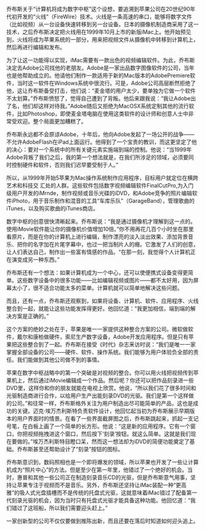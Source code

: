乔布斯关于“计算机将成为数字中枢”这个设想，要追溯到苹果公司在20世纪90年代初开发的“火线”（FireWire）技术。火线是一条高速的串口，能够将数字文件（比如视频）从一台设备快速转移到另一台设备。日本的摄像机制造商采用了这一技术，之后乔布斯决定把火线用在1999年10月上市的新版iMac上。他开始预见到，火线将成为苹果系统的一部分，用来把视频文件从摄像机中转移到计算机上，然后再进行编辑和发布。

为了让这一功能得以实现，iMac需要有一款出色的视频编辑软件。为此，乔布斯决定去Adobe公司找他的老朋友。Adobe是一家出品数字图像软件的公司，当年也是他帮助成立的。他请他们制作一款适用于新的Mac版本的AdobePremiere软件，当时这一软件在Windows系统中很流行。可是，Adobe公司高层断然拒绝了他，这让乔布斯备受打击，他们说：“麦金塔的用户太少，要单独为它做一个软件不太划算。”乔布斯愤怒了，觉得自己遭到了背叛。他后来跟我说：“我让Adobe出了名，他们却这样对待我。”Adobe随后又拒绝为MacOSX系统定制其他的流行软件，比如Photoshop，即使麦金塔电脑在使用这类软件的设计师和创意人士中非常受欢迎。整个局面更加糟糕了。

乔布斯永远都不会原谅Adobe，十年后，他向Adobe发起了一场公开的战争——不允许AdobeFlash在iPad上面运行。他得到了一个宝贵的教训，而这更坚定了他的决心：要对一个系统中的所有关键元素实施端到端的控制。他说：“当1999年Adobe背叛了我们之后，我的第一个想法就是，在我们所涉足的领域，必须要同时控制硬件和软件，否则我们迟早要受制于人。”

所以，从1999年开始5苹果为Mac操作系统制作应用程序，目标用户就定位在横跨艺术和科技交 汇处的人群。这些软件包括数字视频编辑软件FinalCutPro,为入门级用户开发的iMrnde，制作视频或音乐光碟的iDVD，和Adobe竞争的照片编辑软件iPhoto，用于音乐制作和混音的工具“车库乐队”（GarageBand），管理歌曲的iTunes，以及购买歌曲的iTunes商店。

数字中枢的创意很快清晰起来。乔布斯说：“我是通过摄像机才理解到这一点的。使用iMovie软件能让你的摄像机价值增加10倍。”你不用再花几百个小时坐在那里看原片，而是在你的计算机上进行编辑，制作漂亮的淡入淡出效果、添加背景音乐、把你的名字加在片尾字幕中，也过一把当制片人的癮。它激发了人们的创意，让人们表达自己，制作出一些富有情感的作品。“在那一刻，我觉得个人计算机正在演变成另一种东西。”

乔布斯还有一个想法：如果计算机成为一个中心，还可以使便携式设备变得更简单。这些数字设备中的很多功能——比如编辑视频或图片——都不太好用，因为屏幕太小了，很不适合功能太多的菜单。计算机就可以简单地解决这些问题。

而且，还有一点，乔布斯还观察到，如果将设备、计算机、软件、应用程序、火线整合到一起，就能让这些功能发挥得更好。他回忆道：“我更加相信，端到端的解决方案是正确的。”

这个方案的绝妙之处在于，苹果是唯一一家提供这种整合方案的公司。微软做软件，戴尔和康柏做硬件，索尼生产数字设备，Adobe开发应用程序。但是只有苹果把这些整合到了一起。乔布斯在接受《时代》杂志釆访时说：“我们是唯一一家掌握全部设备的公司——硬件、软件、操作系统。我们能够为用户体验负全部的责任。我们能做到其他公司做不到的事情。

苹果在数字中枢战略中的第一个突破是对视频的整合。你可以用火线把视频传到苹果机上，然后通过iMovie编辑成一个作品。然后呢？你还可以把作品刻录进一些DVD里，这样你和你的朋友就能在电视上欣赏。他说，“所以我们花了很多时间和光驱制造商进行合作，以给用户生产出能刻录DVD的光驱。我们是第一个这样做的公司。”和往常一样，乔布斯格外关注为用户制造出尽可能简单的产品，这也是成功的关键。迈克·埃万杰利斯特负责软件设计，他回忆起当初为乔布斯展示早期版本的用户界面时的情景。在看了一些界面截屏图之后，乔布斯跳起来，抓起一支记号笔，在白板上画了一个简单的长方形。他说：“这是新的应用程序。它有一个窗口，你把视频拖拽进这个窗口，然后按下‘刻录’按钮。就这么简单。这就是我们现在要做的。”埃万杰利斯特目瞪口呆，然而这一想法却为iDVD的简便功能奠定了基础。乔布斯甚至还帮助设计了“刻录”按钮的图标。

乔布斯意识到，数码照相也是一个即将爆发的领域，所以苹果也开发了一些让计算机成为“照片中心”的方法。但是至少在第一年里，他错过了一个绝好的机会。当时，惠普和其他一些公司正在制造刻录音乐CD的光驱，但是乔布斯意气用事，坚持让苹果专注于视频而不是音乐。另外，乔布斯还坚持让iMac装配一种“更高雅”的吸人式光盘插槽而不是传统的托盘式光驱，这就意味着iMac错过了配备第一代刻录光驱的机会，因为当时只有托盘式光驱才能具备这种功能。他回忆道：“我们错过了这班船，所以我们需要迎头赶上。”

一家创新型的公司不仅仅要做到推陈出新，而且还要在落后时知道如何迎头追上。